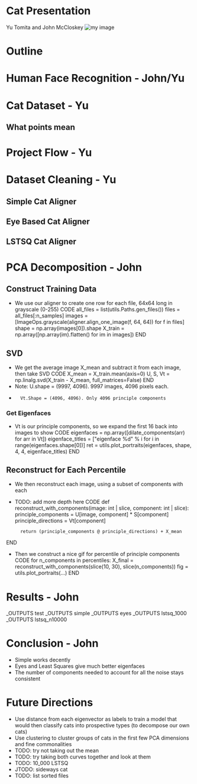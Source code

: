 # Cat Presentation
Yu Tomita and John McCloskey
![my image](images/00000100_014.jpg)
# Outline
# Human Face Recognition - John/Yu
# Cat Dataset - Yu
## What points mean
# Project Flow - Yu
# Dataset Cleaning - Yu
## Simple Cat Aligner
## Eye Based Cat Aligner
## LSTSQ Cat Aligner
# PCA Decomposition - John 
## Construct Training Data
- We use our aligner to create one row for each file, 64x64 long in grayscale (0-255)
CODE
    all_files = list(utils.Paths.gen_files())
    files = all_files[:n_samples]
    images = [ImageOps.grayscale(aligner.align_one_image(f, 64, 64)) for f in files]
    shape = np.array(images[0]).shape
    X_train = np.array([np.array(im).flatten() for im in images])
END
## SVD
- We get the average image X_mean and subtract it from each image, then take SVD
CODE
    X_mean = X_train.mean(axis=0)
    U, S, Vt = np.linalg.svd(X_train - X_mean, full_matrices=False)
END
- Note: U.shape = (9997, 4096). 9997 images, 4096 pixels each.
-       Vt.Shape = (4096, 4096). Only 4096 principle components
### Get Eigenfaces
- Vt is our principle components, so we expand the first 16 back into images to show 
CODE 
    eigenfaces = np.array([dilate_components(arr) for arr in Vt])
    eigenface_titles = ["eigenface %d" % i for i in range(eigenfaces.shape[0])]
    ret = utils.plot_portraits(eigenfaces, shape, 4, 4, eigenface_titles)
END
## Reconstruct for Each Percentile
- We then reconstruct each image, using a subset of components with each
- TODO: add more depth here
CODE
    def reconstruct_with_components(image: int | slice, component: int | slice):
        principle_components = U[image, component] * S[component]
        principle_directions = Vt[component]

        return (principle_components @ principle_directions) + X_mean
END
- Then we construct a nice gif for percentile of principle components
CODE
    for n_components in percentiles:
        X_final = reconstruct_with_components(slice(10, 30), slice(n_components))
        fig = utils.plot_portraits(...)
END
# Results - John
_OUTPUTS test
_OUTPUTS simple
_OUTPUTS eyes
_OUTPUTS lstsq_1000
_OUTPUTS lstsq_n10000
# Conclusion - John
- Simple works decently
- Eyes and Least Squares give much better eigenfaces
- The number of components needed to account for all the noise stays consistent
# Future Directions
- Use distance from each eigenvector as labels to train a model that would then classify cats into prospective types (to decompose our own cats)
- Use clustering to cluster groups of cats in the first few PCA dimensions and fine commonalities
- TODO: try not taking out the mean
- TODO: try taking both curves together and look at them
- TODO: 10_000 LSTSQ
- JTODO: sideways cat
- TODO: list sorted files
